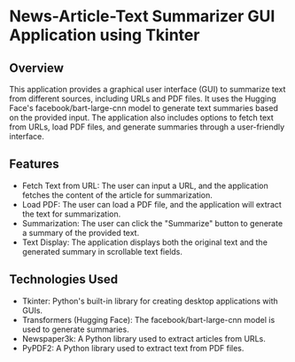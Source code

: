 # News-Article-Text Summarizer GUI Application using Tkinter
## Overview

This application provides a graphical user interface (GUI) to summarize text from different sources, including URLs and PDF files. It uses the Hugging Face's facebook/bart-large-cnn model to generate text summaries based on the provided input. The application also includes options to fetch text from URLs, load PDF files, and generate summaries through a user-friendly interface.


## Features

* Fetch Text from URL: The user can input a URL, and the application fetches the content of the article for summarization.
* Load PDF: The user can load a PDF file, and the application will extract the text for summarization.
* Summarization: The user can click the "Summarize" button to generate a summary of the provided text.
* Text Display: The application displays both the original text and the generated summary in scrollable text fields.


## Technologies Used

* Tkinter: Python's built-in library for creating desktop applications with GUIs.
* Transformers (Hugging Face): The facebook/bart-large-cnn model is used to generate summaries.
* Newspaper3k: A Python library used to extract articles from URLs.
* PyPDF2: A Python library used to extract text from PDF files.
